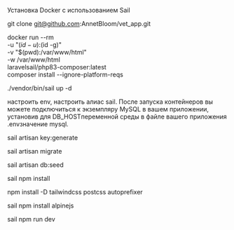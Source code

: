 Установка Docker с использованием Sail

git clone git@github.com:AnnetBloom/vet_app.git

docker run --rm \
    -u "$(id -u):$(id -g)" \
    -v "$(pwd):/var/www/html" \
    -w /var/www/html \
    laravelsail/php83-composer:latest \
    composer install --ignore-platform-reqs

./vendor/bin/sail up -d

настроить env, настроить алиас sail. 
После запуска контейнеров вы можете подключиться к экземпляру MySQL в вашем приложении, установив для DB_HOSTпеременной среды в файле вашего приложения .envзначение mysql.

sail artisan key:generate

sail artisan migrate

sail artisan db:seed

sail npm install

npm install -D tailwindcss postcss autoprefixer

sail npm install alpinejs

sail npm run dev
